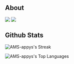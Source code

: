 ## About
![](https://images.credly.com/size/100x100/images/5fc2d535-e716-46c4-881a-f4822b8da0e5/Cognitive_Class_-_What_is_Data_Science.png)
![](https://images.credly.com/size/100x100/images/5fc2d535-e716-46c4-881a-f4822b8da0e5/Cognitive_Class_-_What_is_Data_Science.png)
## Github Stats 

![AMS-appys's Streak](https://github-readme-streak-stats.herokuapp.com/?user=AMS-appys&theme=vue-dark&hide_border=true)


![AMS-appys's Top Languages](https://github-readme-stats.vercel.app/api/top-langs/?username=AMS-appys&theme=vue-dark&show_icons=true&hide_border=true&layout=compact)
<!--![AMS-appys's Stats](https://github-readme-stats.vercel.app/api?username=AMS-appys&theme=vue-dark&show_icons=true&hide_border=true&count_private=true) 
![AMS-appys's Streak](https://github-readme-streak-stats.herokuapp.com/?user=AMS-appys&theme=default&hide_border=true)
-->
